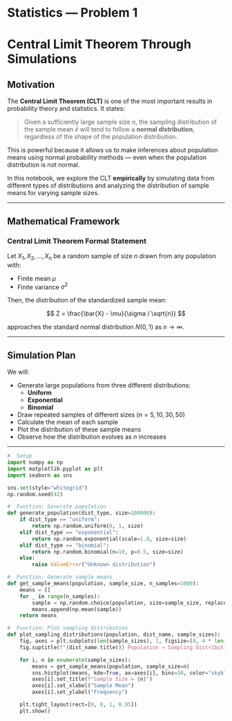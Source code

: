 #  Statistics — Problem 1  
# Central Limit Theorem Through Simulations

##  Motivation

The **Central Limit Theorem (CLT)** is one of the most important results in probability theory and statistics. It states:

> Given a sufficiently large sample size $n$, the sampling distribution of the sample mean $\bar{x}$ will tend to follow a **normal distribution**, regardless of the shape of the population distribution.

This is powerful because it allows us to make inferences about population means using normal probability methods — even when the population distribution is not normal.

In this notebook, we explore the CLT **empirically** by simulating data from different types of distributions and analyzing the distribution of sample means for varying sample sizes.

---

##  Mathematical Framework

### Central Limit Theorem Formal Statement

Let $X_1, X_2, \dots, X_n$ be a random sample of size $n$ drawn from any population with:

- Finite mean $\mu$
- Finite variance $\sigma^2$

Then, the distribution of the standardized sample mean:

$$
Z = \frac{\bar{X} - \mu}{\sigma / \sqrt{n}}
$$

approaches the standard normal distribution $N(0,1)$ as $n \to \infty$.

---

##  Simulation Plan

We will:

- Generate large populations from three different distributions:
  - **Uniform**
  - **Exponential**
  - **Binomial**
- Draw repeated samples of different sizes ($n = 5, 10, 30, 50$)
- Calculate the mean of each sample
- Plot the distribution of these sample means
- Observe how the distribution evolves as $n$ increases

---

```python
#  Setup
import numpy as np
import matplotlib.pyplot as plt
import seaborn as sns

sns.set(style="whitegrid")
np.random.seed(42)

#  Function: Generate population
def generate_population(dist_type, size=100000):
    if dist_type == "uniform":
        return np.random.uniform(0, 1, size)
    elif dist_type == "exponential":
        return np.random.exponential(scale=1.0, size=size)
    elif dist_type == "binomial":
        return np.random.binomial(n=10, p=0.5, size=size)
    else:
        raise ValueError("Unknown distribution")

#  Function: Generate sample means
def get_sample_means(population, sample_size, n_samples=1000):
    means = []
    for _ in range(n_samples):
        sample = np.random.choice(population, size=sample_size, replace=False)
        means.append(np.mean(sample))
    return means

#  Function: Plot sampling distribution
def plot_sampling_distributions(population, dist_name, sample_sizes):
    fig, axes = plt.subplots(len(sample_sizes), 1, figsize=(8, 4 * len(sample_sizes)))
    fig.suptitle(f"{dist_name.title()} Population → Sampling Distributions", fontsize=16)

    for i, n in enumerate(sample_sizes):
        means = get_sample_means(population, sample_size=n)
        sns.histplot(means, kde=True, ax=axes[i], bins=30, color="skyblue")
        axes[i].set_title(f"Sample Size = {n}")
        axes[i].set_xlabel("Sample Mean")
        axes[i].set_ylabel("Frequency")

    plt.tight_layout(rect=[0, 0, 1, 0.95])
    plt.show()



